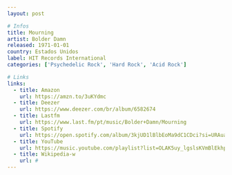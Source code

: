 ```yaml
---
layout: post

# Infos
title: Mourning
artist: Bolder Damn
released: 1971-01-01
country: Estados Unidos
label: HIT Records International
categories: ['Psychedelic Rock', 'Hard Rock', 'Acid Rock']

# Links
links:
  - title: Amazon
    url: https://amzn.to/3uKYdmc
  - title: Deezer
    url: https://www.deezer.com/br/album/6582674
  - title: Lastfm
    url: https://www.last.fm/pt/music/Bolder+Damn/Mourning
  - title: Spotify
    url: https://open.spotify.com/album/3kjUD1lBlbEoMa9dC1CDci?si=URAuahdzR6yLrBrGdE6nqA
  - title: YouTube
    url: https://music.youtube.com/playlist?list=OLAK5uy_lgslsKVmBlEkhpEwu0C4lHldeRbXHXWks
  - title: Wikipedia-w
    url: #
---
```

